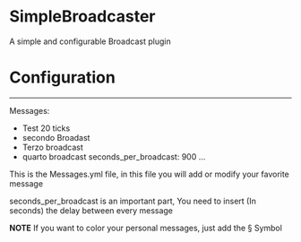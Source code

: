# SimpleBroadcaster
A simple and configurable Broadcast plugin


# Configuration

---
Messages:
- Test 20 ticks
- secondo Broadast
- Terzo broadcast
- quarto broadcast
seconds_per_broadcast: 900
...

This is the Messages.yml file, in this file you will add or modify your favorite message

seconds_per_broadcast is an important part, You need to insert (In seconds) the delay between every message

**NOTE**
If you want to color your personal messages, just add the § Symbol
